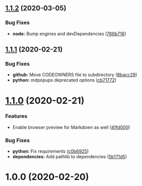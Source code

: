 ## [1.1.2](https://github.com/jrappen/sublime-print/compare/1.1.1...1.1.2) (2020-03-05)


### Bug Fixes

* **node:** Bump engines and devDependencies ([766b716](https://github.com/jrappen/sublime-print/commit/766b7168a181afea604962866fe2d99260bf1ef4))



## [1.1.1](https://github.com/jrappen/sublime-print/compare/1.1.0...1.1.1) (2020-02-21)

### Bug Fixes

* **github:** Move CODEOWNERS file to subdirectory ([8bacc29](https://github.com/jrappen/sublime-print/commit/8bacc2908547c0ac1d806f40ccd3e3f733f10624))
* **python:** mdpopups deprecated options ([cb71772](https://github.com/jrappen/sublime-print/commit/cb7177291fe665291f25250247a5a605a112cf52))

# [1.1.0](https://github.com/jrappen/sublime-print/compare/1.0.0...1.1.0) (2020-02-21)

### Features

* Enable browser preview for Markdown as well ([41fd000](https://github.com/jrappen/sublime-print/commit/41fd000e8e3c711fff2f16ea8cd6b09b428d9f40))

### Bug Fixes

* **python:** Fix requirements ([c0b6925](https://github.com/jrappen/sublime-print/commit/c0b69256a6ab2a359fa05968ebebce1390bc3496))
* **dependencies:** Add pathlib to dependencies ([5b171d5](https://github.com/jrappen/sublime-print/commit/5b171d5e77d27a6e0322fb1838aef23e0744aca4))

# 1.0.0 (2020-02-20)
